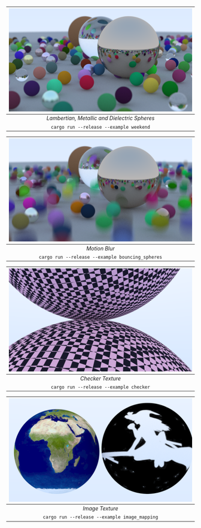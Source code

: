 | ![](examples/weekend.png)|
|:--:| 
| *Lambertian, Metallic and Dielectric Spheres* |
| `cargo run --release --example weekend` |

| ![](examples/bouncing_spheres.png)|
|:--:| 
| *Motion Blur* |
| `cargo run --release --example bouncing_spheres` |

| ![](examples/checker.png)|
|:--:| 
| *Checker Texture* |
| `cargo run --release --example checker` |

| ![](examples/image_mapping.png)|
|:--:| 
| *Image Texture* |
| `cargo run --release --example image_mapping` |
